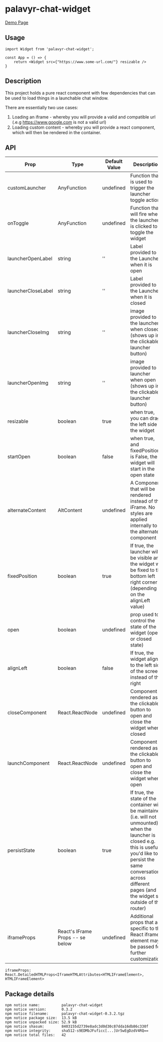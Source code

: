# palavyr-chat-widget

[Demo Page](https://palavyr.github.io/palavyr-chat-widget/)

## Usage

    import Widget from 'palavyr-chat-widget';

    const App = () => {
        return <Widget src={"https://www.some-url.com/"} resizable />
    }

## Description

This project holds a pure react component with few dependencies that can be used to load things in a launchable chat window.

There are essentially two use cases:

1. Loading an iframe - whereby you will provide a valid and compatible url (.e.g https://www.google.com is not a valid url)
2. Loading custom content - whereby you will provide a react component, which will then be rendered in the container.

## API


| Prop | Type | Default Value | Description |
| --- | --- | --- | --- |
| customLauncher |  AnyFunction |  undefined | Function that is used to trigger the launcher toggle action |
| onToggle |  AnyFunction |  undefined | Function that will fire when the launcher is clicked to toggle the widget
| launcherOpenLabel | string | '' | Label provided to the Launcher when it is open |
launcherCloseLabel | string | '' | Label provided to the Launcher when it is closed
launcherCloseImg | string | '' | image provided to the launcher when closed (shows up in the clickable launcher button)
launcherOpenImg | string | '' | image provided to launcher when open (shows up in the clickable launcher button)
resizable | boolean | true | when true, you can drag the left side of the widget
startOpen | boolean | false | when true, and fixedPosition is False, the widget will start in the open state
alternateContent | AltContent | undefined | A Component that will be rendered instead of the iFrame. No styles are applied internally to the alternate component
fixedPosition | boolean | true | If true, the launcher will be visible and the widget will be fixed to the bottom left right corner (depending on the alignLeft value)
open | boolean | undefined | prop used to control the state of the widget (open or closed state)
alignLeft | boolean | false | If true, the widget aligns to the left side of the screen instead of the right
closeComponent | React.ReactNode | undefined | Component rendered as the clickable button to open and close the widget when closed
launchComponent | React.ReactNode | undefined | Component rendered as the clickable button to open and close the widget when open
persistState | boolean | true | If true, the state of the container will be maintained (i.e. will not be unmounted) when the launcher is closed e.g. this is useful if you'd like to persist the same conversation across different pages (and the widget sits outside of the router)
iframeProps | React's IFrame Props -- se below | undefined | Additional props that are specific to the React iframe element may be passed for further customization.

`iframeProps: React.DetailedHTMLProps<IframeHTMLAttributes<HTMLIFrameElement>, HTMLIFrameElement>`


## Package details

```
npm notice name:          palavyr-chat-widget
npm notice version:       0.3.2
npm notice filename:      palavyr-chat-widget-0.3.2.tgz
npm notice package size:  13.5 kB
npm notice unpacked size: 52.9 kB
npm notice shasum:        8403155d2739e8adc3d0d30c87dda16db86c330f
npm notice integrity:     sha512-s9EDMbJFuficc[...]Ur5wEgDzdV4RQ==
npm notice total files:   42
```